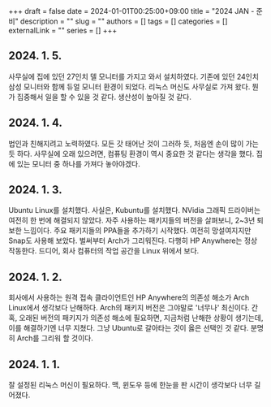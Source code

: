 +++ 
draft = false
date = 2024-01-01T00:25:00+09:00
title = "2024 JAN - 준비"
description = ""
slug = ""
authors = []
tags = []
categories = []
externalLink = ""
series = []
+++

## 2024. 1. 5.
사무실에 집에 있던 27인치 델 모니터를 가지고 와서 설치하였다. 
기존에 있던 24인치 삼성 모니터와 함께 듀얼 모니터 환경이 되었다.
리눅스 머신도 사무실로 가져 왔다.
뭔가 집중해서 일을 할 수 있을 것 같다.
생산성이 높아질 것 같다.


## 2024. 1. 4.
법인과 친해지려고 노력하였다.
모든 갓 태어난 것이 그러하 듯, 처음엔 손이 많이 가는 듯 하다.
사무실에 오래 있으려면, 컴퓨팅 환경이 역시 중요한 것 같다는 생각을 했다.
집에 있는 모니터 중 하나를 가져다 놓아야겠다. 


## 2024. 1. 3.
Ubuntu Linux를 설치했다.
사실은, Kubuntu를 설치했다.
NVidia 그래픽 드라이버는 여전히 한 번에 해결되지 않았다.
자주 사용하는 패키지들의 버전을 살펴보니, 2~3년 퇴보한 느낌이다.
주요 패키지들의 PPA들을 추가하기 시작했다.
여전히 망설여지지만 Snap도 사용해 보았다.
벌써부터 Arch가 그리워진다. 
다행히 HP Anywhere는 정상 작동한다.
드디어, 회사 컴퓨터의 작업 공간을 Linux 위에서 보다.


## 2024. 1. 2.
회사에서 사용하는 원격 접속 클라이언트인 HP Anywhere의 의존성 해소가 Arch Linux에서 생각보다 난해하다.
Arch의 패키지 버전은 그야말로 '너무나' 최신이다.
간혹, 오래된 버전의 패키지가 의존성 해소에 필요하면, 지금처럼 난해한 상황이 생기는데, 이를 해결하기엔 너무 지쳤다.
그냥 Ubuntu로 갈아타는 것이 옳은 선택인 것 같다. 
분명히 Arch를 그리워 할 것이다.


## 2024. 1. 1.
잘 설정된 리눅스 머신이 필요하다. 맥, 윈도우 등에 한눈을 판 시간이 생각보다 너무 길어졌다.


